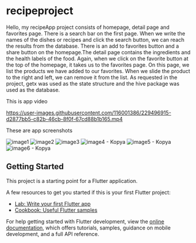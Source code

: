 # recipeproject

Hello, my recipeApp project consists of homepage, detail page and favorites page. There is a search bar on the first page. When we write the names of the dishes or recipes and click the search button, we can reach the results from the database. There is an add to favorites button and a share button on the homepage.The detail page contains the ingredients and the health labels of the food. Again, when we click on the favorite button at the top of the homepage, it takes us to the favorites page. On this page, we list the products we have added to our favorites. When we slide the product to the right and left, we can remove it from the list. As requested in the project, getx was used as the state structure and the hive package was used as the database.

This is app video

https://user-images.githubusercontent.com/116001386/229496915-d2877bb5-c82b-46cb-8f0f-67cd88b1b165.mp4

These are app screenshots

![image1](https://user-images.githubusercontent.com/116001386/229489023-8f43c838-bdc9-4e06-9bed-4a9cba9ba12c.jpg)
![image2](https://user-images.githubusercontent.com/116001386/229489030-c8ad8587-7d60-43c7-86de-7f42ceaad381.jpg)
![image3](https://user-images.githubusercontent.com/116001386/229489038-de316f5e-de01-4e57-af79-967027cfef4a.jpg)
![image4 - Kopya](https://user-images.githubusercontent.com/116001386/229489060-680f690f-d918-46c3-b886-2c290dfc5cf0.jpg)
![image5 - Kopya](https://user-images.githubusercontent.com/116001386/229489066-8a48f424-aaeb-4390-9769-c506c4d48246.jpg)
![image6 - Kopya](https://user-images.githubusercontent.com/116001386/229489076-a80501b3-26be-4783-bd5c-cd38bbd228d0.jpg)





## Getting Started

This project is a starting point for a Flutter application.

A few resources to get you started if this is your first Flutter project:

- [Lab: Write your first Flutter app](https://docs.flutter.dev/get-started/codelab)
- [Cookbook: Useful Flutter samples](https://docs.flutter.dev/cookbook)

For help getting started with Flutter development, view the
[online documentation](https://docs.flutter.dev/), which offers tutorials,
samples, guidance on mobile development, and a full API reference.
